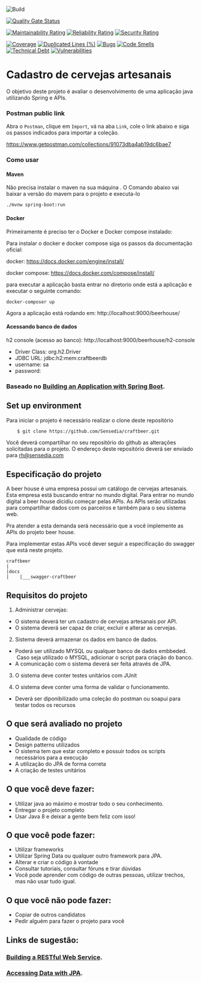 ![Build](https://github.com/clairtonluz/craftbeer/workflows/Build/badge.svg)

[![Quality Gate Status](https://sonarcloud.io/api/project_badges/measure?project=clairtonluz_craftbeer&metric=alert_status)](https://sonarcloud.io/dashboard?id=clairtonluz_craftbeer)

[![Maintainability Rating](https://sonarcloud.io/api/project_badges/measure?project=clairtonluz_craftbeer&metric=sqale_rating)](https://sonarcloud.io/dashboard?id=clairtonluz_craftbeer)
[![Reliability Rating](https://sonarcloud.io/api/project_badges/measure?project=clairtonluz_craftbeer&metric=reliability_rating)](https://sonarcloud.io/dashboard?id=clairtonluz_craftbeer)
[![Security Rating](https://sonarcloud.io/api/project_badges/measure?project=clairtonluz_craftbeer&metric=security_rating)](https://sonarcloud.io/dashboard?id=clairtonluz_craftbeer)

[![Coverage](https://sonarcloud.io/api/project_badges/measure?project=clairtonluz_craftbeer&metric=coverage)](https://sonarcloud.io/dashboard?id=clairtonluz_craftbeer)
[![Duplicated Lines (%)](https://sonarcloud.io/api/project_badges/measure?project=clairtonluz_craftbeer&metric=duplicated_lines_density)](https://sonarcloud.io/dashboard?id=clairtonluz_craftbeer)
[![Bugs](https://sonarcloud.io/api/project_badges/measure?project=clairtonluz_craftbeer&metric=bugs)](https://sonarcloud.io/dashboard?id=clairtonluz_craftbeer)
[![Code Smells](https://sonarcloud.io/api/project_badges/measure?project=clairtonluz_craftbeer&metric=code_smells)](https://sonarcloud.io/dashboard?id=clairtonluz_craftbeer)
[![Technical Debt](https://sonarcloud.io/api/project_badges/measure?project=clairtonluz_craftbeer&metric=sqale_index)](https://sonarcloud.io/dashboard?id=clairtonluz_craftbeer)
[![Vulnerabilities](https://sonarcloud.io/api/project_badges/measure?project=clairtonluz_craftbeer&metric=vulnerabilities)](https://sonarcloud.io/dashboard?id=clairtonluz_craftbeer)

# Cadastro de cervejas artesanais

O objetivo deste projeto é avaliar o desenvolvimento de uma aplicação java utilizando Spring e APIs.

### Postman public link

Abra o `Postman`, clique em `Import`, vá na aba `Link`, cole o link abaixo e siga os passos 
indicados para importar a coleção.
 
https://www.getpostman.com/collections/91073dba4ab19dc6bae7

### Como usar

#### Maven

Não precisa instalar o maven na sua máquina . O Comando abaixo vai baixar a versão do mavem para o projeto e executa-lo
 ```shell script
./mvnw spring-boot:run
```

#### Docker
Primeiramente é preciso ter o Docker e Docker compose instalado:

Para instalar o docker e docker compose siga os passos da documentação oficial: 

docker: https://docs.docker.com/engine/install/

docker compose: https://docs.docker.com/compose/install/

para executar a aplicação basta entrar no diretorio onde está a aplicação e executar o seguinte comando:

```shell
docker-composer up
```

Agora a aplicação está rodando em: http://localhost:9000/beerhouse/

#### Acessando banco de dados
h2 console (acesso ao banco): http://localhost:9000/beerhouse/h2-console
 - Driver Class: org.h2.Driver
 - JDBC URL: jdbc:h2:mem:craftbeerdb
 - username: sa
 - password: 


### Baseado no [Building an Application with Spring Boot](https://spring.io/guides/gs/spring-boot/).


## Set up environment

Para iniciar o projeto é necessário realizar o clone deste repositório

```bash
    $ git clone https://github.com/Sensedia/craftbeer.git
```

Você deverá compartilhar no seu repositório do github as alterações solicitadas para o projeto. 
O endereço deste repositório deverá ser enviado para rh@sensedia.com

## Especificação do projeto

A beer house é uma empresa possui um catálogo de cervejas artesanais. Esta empresa está buscando entrar no mundo digital.
Para entrar no mundo digital a beer house dicidiu começar pelas APIs. As APIs serão utilizadas para compartilhar dados com os parceiros e também para o seu sistema web.

Pra atender a esta demanda será necessário que a você implemente as APIs do projeto beer house.

Para implementar estas APIs você dever seguir a especificação do swagger que está neste projeto.

    craftbeer
    |
    |docs
    |    |___swagger-craftbeer


## Requisitos do projeto

1. Administrar cervejas: 

- O sistema deverá ter um cadastro de cervejas artesanais por API.<br/>
- O sistema deverá ser capaz de criar, excluir e alterar as cervejas.
   
2. Sistema deverá armazenar os dados em banco de dados. 
 
- Poderá ser utilizado MYSQL ou qualquer banco de dados embbeded.<br/>
  Caso seja utilizado o MYSQL, adicionar o script para criação do banco.
- A comunicação com o sistema deverá ser feita através de JPA.

3. O sistema deve conter testes unitários com JUnit

4. O sistema deve conter uma forma de validar o funcionamento.
   
- Deverá ser diponibilizado uma coleção do postman ou soapui para testar todos os recursos

## O que será avaliado no projeto

- Qualidade de código
- Design patterns utilizados
- O sistema tem que estar completo e possuir todos os scripts necessários para a execução
- A utilização do JPA de forma correta
- A criação de testes unitários

## O que você deve fazer:

- Utilizar java ao máximo e mostrar todo o seu conhecimento.
- Entregar o projeto completo
- Usar Java 8 e deixar a gente bem feliz com isso!

## O que você pode fazer:

- Utilizar frameworks
- Utilizar Spring Data ou qualquer outro framework para JPA.
- Alterar e criar o código à vontade
- Consultar tutoriais, consultar fóruns e tirar dúvidas
- Você pode aprender com código de outras pessoas, utilizar trechos, mas não usar tudo igual.

## O que você não pode fazer:

- Copiar de outros candidatos
- Pedir alguém para fazer o projeto para você

## Links de sugestão:

### [Building a RESTful Web Service](https://spring.io/guides/gs/rest-service/).
### [Accessing Data with JPA](https://spring.io/guides/gs/accessing-data-jpa/).
